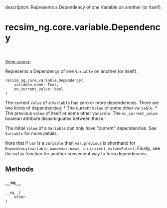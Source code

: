 description: Represents a Dependency of one Variable on another (or itself).

<div itemscope itemtype="http://developers.google.com/ReferenceObject">
<meta itemprop="name" content="recsim_ng.core.variable.Dependency" />
<meta itemprop="path" content="Stable" />
<meta itemprop="property" content="__eq__"/>
<meta itemprop="property" content="__init__"/>
</div>

# recsim_ng.core.variable.Dependency

<!-- Insert buttons and diff -->

<table class="tfo-notebook-buttons tfo-api nocontent" align="left">

</table>

<a target="_blank" href="https://github.com/google-research/recsim_ng/tree/master/recsim_ng/core/variable.py">View
source</a>

Represents a Dependency of one `Variable` on another (or itself).

<pre class="devsite-click-to-copy prettyprint lang-py tfo-signature-link">
<code>recsim_ng.core.variable.Dependency(
    variable_name: Text,
    on_current_value: bool
)
</code></pre>

<!-- Placeholder for "Used in" -->

The current `Value` of a `Variable` has zero or more dependencies. There are two
kinds of dependencies: * The current `Value` of some other `Variable`. * The
previous `Value` of itself or some other `Variable`. The `on_current_value`
boolean attribute disambiguates between these.

The initial `Value` of a `Variable` can only have "current" dependencies. See
`Variable` for more details.

Note that if `var` is a `Variable` then `var.previous` is shorthand for
`Dependency(variable_name=var.name, on_current_value=False)`. Finally, see the
`value` function for another convenient way to form dependencies.

## Methods

<h3 id="__eq__"><code>__eq__</code></h3>

<pre class="devsite-click-to-copy prettyprint lang-py tfo-signature-link">
<code>__eq__(
    other
)
</code></pre>
